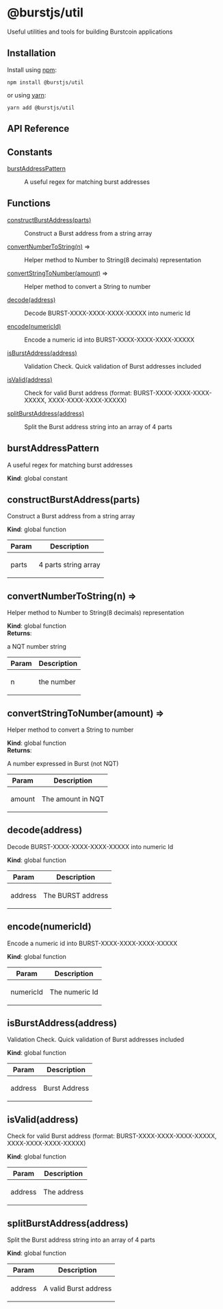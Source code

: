 # @burstjs/util

Useful utilities and tools for building Burstcoin applications

## Installation

Install using [npm](https://www.npmjs.org/):

```
npm install @burstjs/util
```

or using [yarn](https://yarnpkg.com/):

``` yarn
yarn add @burstjs/util
```

## API Reference
## Constants

<dl>
<dt><a href="#burstAddressPattern">burstAddressPattern</a></dt>
<dd><p>A useful regex for matching burst addresses</p></dd>
</dl>

## Functions

<dl>
<dt><a href="#constructBurstAddress">constructBurstAddress(parts)</a></dt>
<dd><p>Construct a Burst address from a string array</p></dd>
<dt><a href="#convertNumberToString">convertNumberToString(n)</a> ⇒</dt>
<dd><p>Helper method to Number to String(8 decimals) representation</p></dd>
<dt><a href="#convertStringToNumber">convertStringToNumber(amount)</a> ⇒</dt>
<dd><p>Helper method to convert a String to number</p></dd>
<dt><a href="#decode">decode(address)</a></dt>
<dd><p>Decode BURST-XXXX-XXXX-XXXX-XXXXX into numeric Id</p></dd>
<dt><a href="#encode">encode(numericId)</a></dt>
<dd><p>Encode a numeric id into BURST-XXXX-XXXX-XXXX-XXXXX</p></dd>
<dt><a href="#isBurstAddress">isBurstAddress(address)</a></dt>
<dd><p>Validation Check. Quick validation of Burst addresses included</p></dd>
<dt><a href="#isValid">isValid(address)</a></dt>
<dd><p>Check for valid Burst address (format: BURST-XXXX-XXXX-XXXX-XXXXX, XXXX-XXXX-XXXX-XXXXX)</p></dd>
<dt><a href="#splitBurstAddress">splitBurstAddress(address)</a></dt>
<dd><p>Split the Burst address string into an array of 4 parts</p></dd>
</dl>

<a name="burstAddressPattern"></a>

## burstAddressPattern
<p>A useful regex for matching burst addresses</p>

**Kind**: global constant  
<a name="constructBurstAddress"></a>

## constructBurstAddress(parts)
<p>Construct a Burst address from a string array</p>

**Kind**: global function  

| Param | Description |
| --- | --- |
| parts | <p>4 parts string array</p> |

<a name="convertNumberToString"></a>

## convertNumberToString(n) ⇒
<p>Helper method to Number to String(8 decimals) representation</p>

**Kind**: global function  
**Returns**: <p>a NQT number string</p>  

| Param | Description |
| --- | --- |
| n | <p>the number</p> |

<a name="convertStringToNumber"></a>

## convertStringToNumber(amount) ⇒
<p>Helper method to convert a String to number</p>

**Kind**: global function  
**Returns**: <p>A number expressed in Burst (not NQT)</p>  

| Param | Description |
| --- | --- |
| amount | <p>The amount in NQT</p> |

<a name="decode"></a>

## decode(address)
<p>Decode BURST-XXXX-XXXX-XXXX-XXXXX into numeric Id</p>

**Kind**: global function  

| Param | Description |
| --- | --- |
| address | <p>The BURST address</p> |

<a name="encode"></a>

## encode(numericId)
<p>Encode a numeric id into BURST-XXXX-XXXX-XXXX-XXXXX</p>

**Kind**: global function  

| Param | Description |
| --- | --- |
| numericId | <p>The numeric Id</p> |

<a name="isBurstAddress"></a>

## isBurstAddress(address)
<p>Validation Check. Quick validation of Burst addresses included</p>

**Kind**: global function  

| Param | Description |
| --- | --- |
| address | <p>Burst Address</p> |

<a name="isValid"></a>

## isValid(address)
<p>Check for valid Burst address (format: BURST-XXXX-XXXX-XXXX-XXXXX, XXXX-XXXX-XXXX-XXXXX)</p>

**Kind**: global function  

| Param | Description |
| --- | --- |
| address | <p>The address</p> |

<a name="splitBurstAddress"></a>

## splitBurstAddress(address)
<p>Split the Burst address string into an array of 4 parts</p>

**Kind**: global function  

| Param | Description |
| --- | --- |
| address | <p>A valid Burst address</p> |

